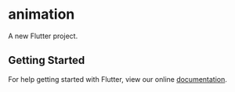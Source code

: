 # animation

A new Flutter project.

## Getting Started

For help getting started with Flutter, view our online
[documentation](http://flutter.io/).
